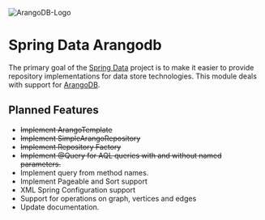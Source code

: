 ![ArangoDB-Logo](https://www.arangodb.com/wp-content/uploads/2012/10/logo_arangodb_transp.png)

# Spring Data Arangodb

The primary goal of the [Spring Data](http://projects.spring.io/spring-data) project is to make it easier to provide repository implementations for data store technologies. 
This module deals with support for [ArangoDB](https://www.arangodb.com).

## Planned Features ##

* ~~Implement ArangoTemplate~~
* ~~Implement SimpleArangoRepository~~
* ~~Implement Repository Factory~~
* ~~Implement @Query for AQL queries with and without named parameters.~~
* Implement query from method names.
* Implement Pageable and Sort support
* XML Spring Configuration support
* Support for operations on graph, vertices and edges
* Update documentation.

